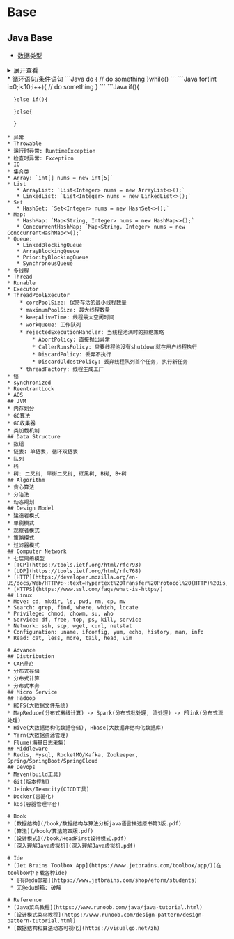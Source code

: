 # Base
## Java Base
* 数据类型
<details>
<summary>展开查看</summary>
  * 基本数据类型
      * 整数类型: byte(1\*8bit), short(2\*8bit), int(4\*8bit), long(8\*8bit)
      * 浮点型: float(4\*8bit), double(8\*8bit)
      * boolean(1bit)
      * char(2\*8bit)
   * 包装类型
      * 整数类型: Byte, Short, Integer, Long
      * 浮点型: Float, Double
      * Boolean
      * Charactor
   * 引用类型
      * 强引用: Object, 所有的类都继承了Object类, 所有的类对象都是一个Object
      * SoftReference: 软引用,内存不足时被回收
      * WeakReference: 弱引用, 第一次gc时被回收
      * PhantomReference: 虚引用, 形同虚设
</details>
* 循环语句/条件语句
   ```Java
      do {
         // do something
      }while()
   ```
   ```Java
      for(int i=0;i<10;i++){
         // do something
      }
   ```
   ```Java
      if(){
      
      }else if(){
      
      }else{
      
      }
   ```
* 异常
   * Throwable
   * 运行时异常: RuntimeException
   * 检查时异常: Exception
* IO
* 集合类
   * Array: `int[] nums = new int[5]`
   * List
      * ArrayList: `List<Integer> nums = new ArrayList<>();`
      * LinkedList: `List<Integer> nums = new LinkedList<>();`
   * Set
      * HashSet: `Set<Integer> nums = new HashSet<>();`
   * Map: 
      * HashMap: `Map<String, Integer> nums = new HashMap<>();`
      * ConccurrentHashMap: `Map<String, Integer> nums = new ConccurrentHashMap<>();`
   * Queue:
      * LinkedBlockingQueue
      * ArrayBlockingQueue
      * PriorityBlockingQueue
      * SynchronousQueue
* 多线程
   * Thread
   * Runable
   * Executor
   * ThreadPoolExecutor
       * corePoolSize: 保持存活的最小线程数量
       * maximumPoolSize: 最大线程数量
       * keepAliveTime: 线程最大空闲时间
       * workQueue: 工作队列
       * rejectedExecutionHandler: 当线程池满时的拒绝策略
           * AbortPolicy: 直接抛出异常
           * CallerRunsPolicy: 只要线程池没有shutdown就在用户线程执行
           * DiscardPolicy: 丢弃不执行
           * DiscardOldestPolicy: 丢弃线程队列首个任务, 执行新任务
       * threadFactory: 线程生成工厂
* 锁
   * synchronized
   * ReentrantLock
   * AQS
## JVM
* 内存划分
* GC算法
* GC收集器
* 类加载机制
## Data Structure
* 数组
* 链表: 单链表, 循环双链表
* 队列
* 栈
* 树: 二叉树, 平衡二叉树, 红黑树, B树, B+树
## Algorithm
* 贪心算法
* 分治法
* 动态规划
## Design Model
* 建造者模式
* 单例模式
* 观察者模式
* 策略模式
* 过滤器模式
## Computer Network
* 七层网络模型
* [TCP](https://tools.ietf.org/html/rfc793)
* [UDP](https://tools.ietf.org/html/rfc768)
* [HTTP](https://developer.mozilla.org/en-US/docs/Web/HTTP#:~:text=Hypertext%20Transfer%20Protocol%20(HTTP)%20is,be%20used%20for%20other%20purposes.)
* [HTTPS](https://www.ssl.com/faqs/what-is-https/)
## Linux
* Move: cd, mkdir, ls, pwd, rm, cp, mv
* Search: grep, find, where, which, locate
* Privilege: chmod, chowm, su, who
* Service: df, free, top, ps, kill, service
* Network: ssh, scp, wget, curl, netstat
* Configuration: uname, ifconfig, yum, echo, history, man, info
* Read: cat, less, more, tail, head, vim

# Advance
## Distribution
* CAP理论
* 分布式存储
* 分布式计算
* 分布式事务
## Micro Service
## Hadoop
* HDFS(大数据文件系统)
* MapReduce(分布式离线计算) -> Spark(分布式批处理, 流处理) -> Flink(分布式流处理)
* Hive(大数据结构化数据仓储), Hbase(大数据非结构化数据库)
* Yarn(大数据资源管理)
* Flume(海量日志采集)
## Middleware
* Redis, Mysql, RocketMQ/Kafka, Zookeeper, Spring/SpringBoot/SpringCloud
## Devops
* Maven(build工具)
* Git(版本控制)
* Jeinks/Teamcity(CICD工具)
* Docker(容器化)
* k8s(容器管理平台)

# Book
* [数据结构](/book/数据结构与算法分析java语言描述原书第3版.pdf)
* [算法](/book/算法第四版.pdf)
* [设计模式](/book/HeadFirst设计模式.pdf)
* [深入理解Java虚拟机](深入理解Java虚拟机.pdf)

# Ide
* [Jet Brains Toolbox App](https://www.jetbrains.com/toolbox/app/)(在toolbox中下载各种ide)
    * [有@edu邮箱](https://www.jetbrains.com/shop/eform/students)
    * 无@edu邮箱: 破解

# Reference
* [Java菜鸟教程](https://www.runoob.com/java/java-tutorial.html)
* [设计模式菜鸟教程](https://www.runoob.com/design-pattern/design-pattern-tutorial.html)
* [数据结构和算法动态可视化](https://visualgo.net/zh)


